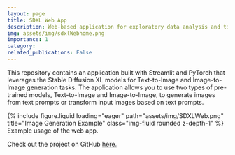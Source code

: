 ```yaml
---
layout: page
title: SDXL Web App
description: Web-based application for exploratory data analysis and time series forecasting.
img: assets/img/sdxlWebhome.png
importance: 1
category:
related_publications: False
---
```


This repository contains an application built with Streamlit and PyTorch that leverages the Stable Diffusion XL models for Text-to-Image and Image-to-Image generation tasks. The application allows you to use two types of pre-trained models, Text-to-Image and Image-to-Image, to generate images from text prompts or transform input images based on text prompts.

<div class="row">
    <div class="col-sm mt-3 mt-md-0">
        {% include figure.liquid loading="eager" path="assets/img/SDXLWeb.png" title="Image Generation Example" class="img-fluid rounded z-depth-1" %}
    </div>
</div>
<div class="caption">
    Example usage of the web app.
</div>

Check out the project on GitHub [here.](https://github.com/sai-samarth/AutomatedTimeSeriesPredictor)
